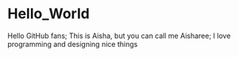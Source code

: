 # Hello_World
Hello GitHub fans;
This is Aisha, but you can call me Aisharee;
I love programming and designing nice things

